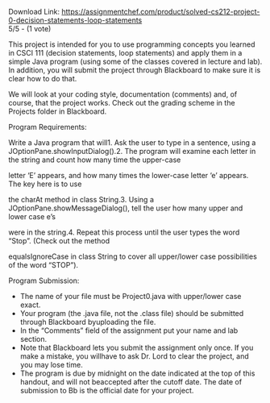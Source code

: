 Download Link: https://assignmentchef.com/product/solved-cs212-project-0-decision-statements-loop-statements
<br>
5/5 - (1 vote)

This project is intended for you to use programming concepts you learned in CSCI 111 (decision statements, loop statements) and apply them in a simple Java program (using some of the classes covered in lecture and lab). In addition, you will submit the project through Blackboard to make sure it is clear how to do that.

We will look at your coding style, documentation (comments) and, of course, that the project works. Check out the grading scheme in the Projects folder in Blackboard.

Program Requirements:

Write a Java program that will1. Ask the user to type in a sentence, using a JOptionPane.showInputDialog().2. The program will examine each letter in the string and count how many time the upper-case

letter ‘E’ appears, and how many times the lower-case letter ‘e’ appears. The key here is to use

the charAt method in class String.3. Using a JOptionPane.showMessageDialog(), tell the user how many upper and lower case e’s

were in the string.4. Repeat this process until the user types the word “Stop”. (Check out the method

equalsIgnoreCase in class String to cover all upper/lower case possibilities of the word “STOP”).

Program Submission:

<ul>

 <li>The name of your file must be Project0.java with upper/lower case exact.</li>

 <li>Your program (the .java file, not the .class file) should be submitted through Blackboard byuploading the file.</li>

 <li>In the “Comments” field of the assignment put your name and lab section.</li>

 <li>Note that Blackboard lets you submit the assignment only once. If you make a mistake, you willhave to ask Dr. Lord to clear the project, and you may lose time.</li>

 <li>The program is due by midnight on the date indicated at the top of this handout, and will not beaccepted after the cutoff date. The date of submission to Bb is the official date for your project.</li>
